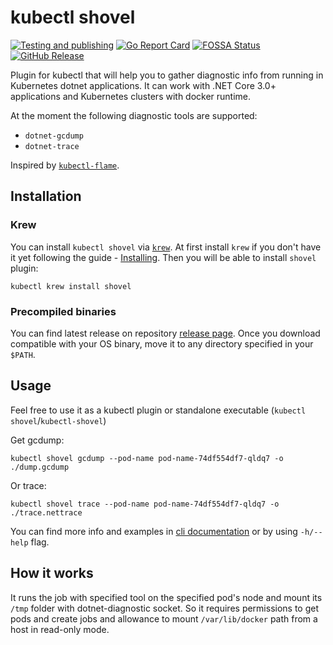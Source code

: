 # kubectl shovel

[![Testing and publishing](https://github.com/dodopizza/kubectl-shovel/workflows/Testing%20and%20publishing/badge.svg)](https://github.com/dodopizza/kubectl-shovel/actions)
[![Go Report Card](https://goreportcard.com/badge/github.com/dodopizza/kubectl-shovel)](https://goreportcard.com/report/github.com/dodopizza/kubectl-shovel)
[![FOSSA Status](https://app.fossa.com/api/projects/custom%2B20998%2Fgit%40github.com%3Adodopizza%2Fkubectl-shovel.git.svg?type=shield)](https://app.fossa.com/projects/custom%2B20998%2Fgit%40github.com%3Adodopizza%2Fkubectl-shovel.git?ref=badge_shield)
[![GitHub Release](https://img.shields.io/github/release/dodopizza/kubectl-shovel.svg?style=flat)](https://github.com/dodopizza/kubectl-shovel/releases)

Plugin for kubectl that will help you to gather diagnostic info from running in Kubernetes dotnet applications.
It can work with .NET Core 3.0+ applications and Kubernetes clusters with docker runtime.

At the moment the following diagnostic tools are supported:

* `dotnet-gcdump`
* `dotnet-trace`

Inspired by [`kubectl-flame`](https://github.com/VerizonMedia/kubectl-flame).

## Installation

### Krew

You can install `kubectl shovel` via [`krew`](https://krew.sigs.k8s.io/).
At first install `krew` if you don't have it yet following the guide - [Installing](https://krew.sigs.k8s.io/docs/user-guide/setup/install/).
Then you will be able to install `shovel` plugin:

```
kubectl krew install shovel
```

### Precompiled binaries

You can find latest release on repository [release page](https://github.com/dodopizza/kubectl-shovel/releases).
Once you download compatible with your OS binary, move it to any directory specified in your `$PATH`.

## Usage

Feel free to use it as a kubectl plugin or standalone executable (`kubectl shovel`/`kubectl-shovel`)

Get gcdump:

```shell
kubectl shovel gcdump --pod-name pod-name-74df554df7-qldq7 -o ./dump.gcdump
```

Or trace:

```shell
kubectl shovel trace --pod-name pod-name-74df554df7-qldq7 -o ./trace.nettrace
```

You can find more info and examples in [cli documentation](./cli/docs/kubectl-shovel.md) or by using `-h/--help` flag.

## How it works

It runs the job with specified tool on the specified pod's node and mount its `/tmp` folder with dotnet-diagnostic socket.
So it requires permissions to get pods and create jobs and allowance to mount `/var/lib/docker` path from a host in read-only mode.
